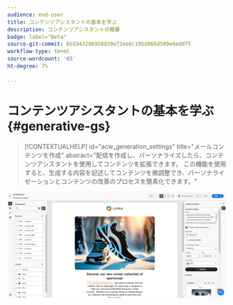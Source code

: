 ```yaml
---
audience: end-user
title: コンテンツアシスタントの基本を学ぶ
description: コンテンツアシスタントの概要
badge: label="Beta"
source-git-commit: 6b1943206958d39e72ee6c195d066d509e8edd75
workflow-type: tm+mt
source-wordcount: '65'
ht-degree: 7%

---
```



# コンテンツアシスタントの基本を学ぶ {#generative-gs}

>[!CONTEXTUALHELP]
>id="acw_generation_settings"
>title="メールコンテンツを作成"
>abstract="配信を作成し、パーソナライズしたら、コンテンツアシスタントを使用してコンテンツを拡張できます。 この機能を使用すると、生成する内容を記述してコンテンツを微調整でき、パーソナライゼーションとコンテンツの改善のプロセスを簡素化できます。"

![](assets/gs-genai.png)
